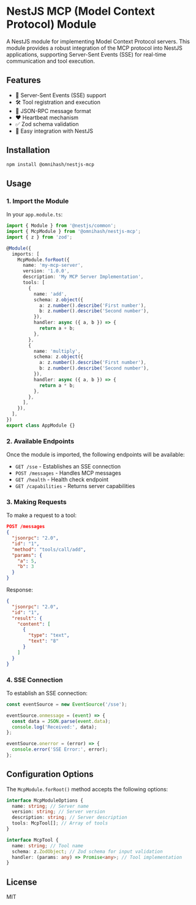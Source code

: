 # NestJS MCP (Model Context Protocol) Module

A NestJS module for implementing Model Context Protocol servers. This module provides a robust integration of the MCP protocol into NestJS applications, supporting Server-Sent Events (SSE) for real-time communication and tool execution.

## Features

- 🔄 Server-Sent Events (SSE) support
- 🛠️ Tool registration and execution
- 📝 JSON-RPC message format
- ❤️ Heartbeat mechanism
- ✅ Zod schema validation
- 🚀 Easy integration with NestJS

## Installation

```bash
npm install @omnihash/nestjs-mcp
```

## Usage

### 1. Import the Module

In your `app.module.ts`:

```typescript
import { Module } from '@nestjs/common';
import { McpModule } from '@omnihash/nestjs-mcp';
import { z } from 'zod';

@Module({
  imports: [
    McpModule.forRoot({
      name: 'my-mcp-server',
      version: '1.0.0',
      description: 'My MCP Server Implementation',
      tools: [
        {
          name: 'add',
          schema: z.object({
            a: z.number().describe('First number'),
            b: z.number().describe('Second number'),
          }),
          handler: async ({ a, b }) => {
            return a + b;
          },
        },
        {
          name: 'multiply',
          schema: z.object({
            a: z.number().describe('First number'),
            b: z.number().describe('Second number'),
          }),
          handler: async ({ a, b }) => {
            return a * b;
          },
        },
      ],
    }),
  ],
})
export class AppModule {}
```

### 2. Available Endpoints

Once the module is imported, the following endpoints will be available:

- `GET /sse` - Establishes an SSE connection
- `POST /messages` - Handles MCP messages
- `GET /health` - Health check endpoint
- `GET /capabilities` - Returns server capabilities

### 3. Making Requests

To make a request to a tool:

```json
POST /messages
{
  "jsonrpc": "2.0",
  "id": "1",
  "method": "tools/call/add",
  "params": {
    "a": 5,
    "b": 3
  }
}
```

Response:

```json
{
  "jsonrpc": "2.0",
  "id": "1",
  "result": {
    "content": [
      {
        "type": "text",
        "text": "8"
      }
    ]
  }
}
```

### 4. SSE Connection

To establish an SSE connection:

```typescript
const eventSource = new EventSource('/sse');

eventSource.onmessage = (event) => {
  const data = JSON.parse(event.data);
  console.log('Received:', data);
};

eventSource.onerror = (error) => {
  console.error('SSE Error:', error);
};
```

## Configuration Options

The `McpModule.forRoot()` method accepts the following options:

```typescript
interface McpModuleOptions {
  name: string; // Server name
  version: string; // Server version
  description: string; // Server description
  tools: McpTool[]; // Array of tools
}

interface McpTool {
  name: string; // Tool name
  schema: z.ZodObject; // Zod schema for input validation
  handler: (params: any) => Promise<any>; // Tool implementation
}
```

## License

MIT

